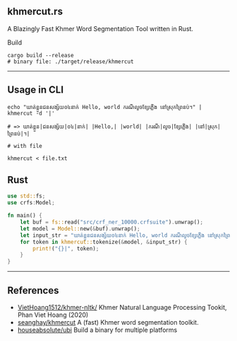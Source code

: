 ## khmercut.rs

A Blazingly Fast Khmer Word Segmentation Tool written in Rust.


Build

```shell
cargo build --release
# binary file: ./target/release/khmercut
```

---

## Usage in CLI

```shell
echo "ឃាត់ខ្លួនជនសង្ស័យ០៤នាក់ Hello, world ករណីលួចខ្សែភ្លើង នៅស្រុកព្រៃនប់។" | khmercut -d '|'

# => ឃាត់ខ្លួន|ជនសង្ស័យ|០៤|នាក់| |Hello,| |world| |ករណី|លួច|ខ្សែភ្លើង| |នៅ|ស្រុក|ព្រៃនប់|។|

# with file

khmercut < file.txt
```

## Rust

```rust
use std::fs;
use crfs:Model;

fn main() {
    let buf = fs::read("src/crf_ner_10000.crfsuite").unwrap();
    let model = Model::new(&buf).unwrap();
    let input_str = "ឃាត់ខ្លួនជនសង្ស័យ០៤នាក់ Hello, world ករណីលួចខ្សែភ្លើង នៅស្រុកព្រៃនប់។".to_string();
    for token in khmercut::tokenize(&model, &input_str) {
        print!("{}|", token);
    }
}
```

---

## References

- [VietHoang1512/khmer-nltk/](https://github.com/VietHoang1512/khmer-nltk/) Khmer Natural Language Processing Tookit, Phan Viet Hoang (2020)
- [seanghay/khmercut](https://github.com/seanghay/khmercut) A (fast) Khmer word segmentation toolkit.
- [houseabsolute/ubi](https://github.com/houseabsolute/ubi/blob/master/.github/workflows/ci.yml) Build a binary for multiple platforms

